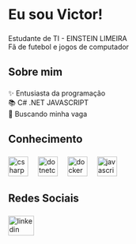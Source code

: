 <h1 align="left">Eu sou Victor!</h1>

###

<p align="left">Estudante de TI - EINSTEIN LIMEIRA<br>Fã de futebol e jogos de computador</p>

###

<h2 align="left">Sobre mim</h2>

###

<p align="left">✨ Entusiasta da programação<br>📚 C# .NET JAVASCRIPT<br>🎯 Buscando minha vaga</p>

###

<h2 align="left">Conhecimento</h2>

###

<div align="left">
  <img src="https://cdn.jsdelivr.net/gh/devicons/devicon/icons/csharp/csharp-original.svg" height="40" alt="csharp logo"  />
  <img width="12" />
  <img src="https://cdn.jsdelivr.net/gh/devicons/devicon/icons/dotnetcore/dotnetcore-original.svg" height="40" alt="dotnetcore logo"  />
  <img width="12" />
  <img src="https://cdn.jsdelivr.net/gh/devicons/devicon/icons/docker/docker-original.svg" height="40" alt="docker logo"  />
  <img width="12" />
  <img src="https://cdn.jsdelivr.net/gh/devicons/devicon/icons/javascript/javascript-original.svg" height="40" alt="javascript logo"  />
</div>

###

<h2 align="left">Redes Sociais</h2>

###

<div align="left">
  <a href="https://www.linkedin.com/in/victor-henrique-euleoterio-61a4852b4/" target="_blank">
    <img src="https://raw.githubusercontent.com/maurodesouza/profile-readme-generator/master/src/assets/icons/social/linkedin/default.svg" width="52" height="40" alt="linkedin logo"  />
  </a>
</div>

###

